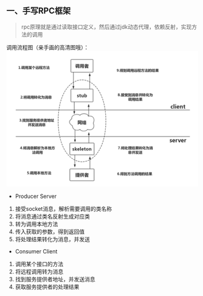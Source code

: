 ## 一、手写RPC框架
> rpc原理就是通过读取接口定义，然后通过jdk动态代理，依赖反射，实现方法的调用

调用流程图（亲手画的高清图哦）：
![avatar](https://raw.githubusercontent.com/CzyerChen/recording/master/img/rpc%E8%B0%83%E7%94%A8%E6%B5%81%E7%A8%8B.png)

- Producer Server
1. 接受socket消息，解析需要调用的类名称
2. 将消息通过类名反射生成对应类
3. 转为调用本地方法
4. 传入获取的参数，得到返回值
5. 将处理结果转化为消息，并发送

- Consumer Client
1. 调用某个接口的方法
2. 将远程调用转为消息
3. 找到服务提供者地址，并发送消息
4. 获取服务提供者的处理结果


